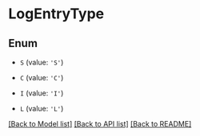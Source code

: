 # LogEntryType


## Enum

* `S` (value: `'S'`)

* `C` (value: `'C'`)

* `I` (value: `'I'`)

* `L` (value: `'L'`)

[[Back to Model list]](../README.md#documentation-for-models) [[Back to API list]](../README.md#documentation-for-api-endpoints) [[Back to README]](../README.md)


